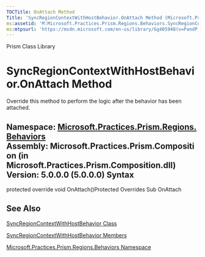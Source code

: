 ```yaml
---
TOCTitle: OnAttach Method
Title: 'SyncRegionContextWithHostBehavior.OnAttach Method (Microsoft.Practices.Prism.Regions.Behaviors)'
ms:assetid: 'M:Microsoft.Practices.Prism.Regions.Behaviors.SyncRegionContextWithHostBehavior.OnAttach'
ms:mtpsurl: 'https://msdn.microsoft.com/en-us/library/Gg405948(v=PandP.50)'
---
```


Prism Class Library

SyncRegionContextWithHostBehavior.OnAttach Method
=====================================================

Override this method to perform the logic after the behavior has been attached.

**Namespace:** [Microsoft.Practices.Prism.Regions.Behaviors](https://msdn.microsoft.com/n:microsoft.practices.prism.regions.behaviors)
**Assembly:** Microsoft.Practices.Prism.Composition (in Microsoft.Practices.Prism.Composition.dll) Version: 5.0.0.0 (5.0.0.0)
Syntax
------

<span id="syntaxToggle"></span>protected override void OnAttach()Protected Overrides Sub OnAttach

See Also
--------


[SyncRegionContextWithHostBehavior Class](https://msdn.microsoft.com/t:microsoft.practices.prism.regions.behaviors.syncregioncontextwithhostbehavior)

[SyncRegionContextWithHostBehavior Members](https://msdn.microsoft.com/allmembers.t:microsoft.practices.prism.regions.behaviors.syncregioncontextwithhostbehavior)

[Microsoft.Practices.Prism.Regions.Behaviors Namespace](https://msdn.microsoft.com/n:microsoft.practices.prism.regions.behaviors)
